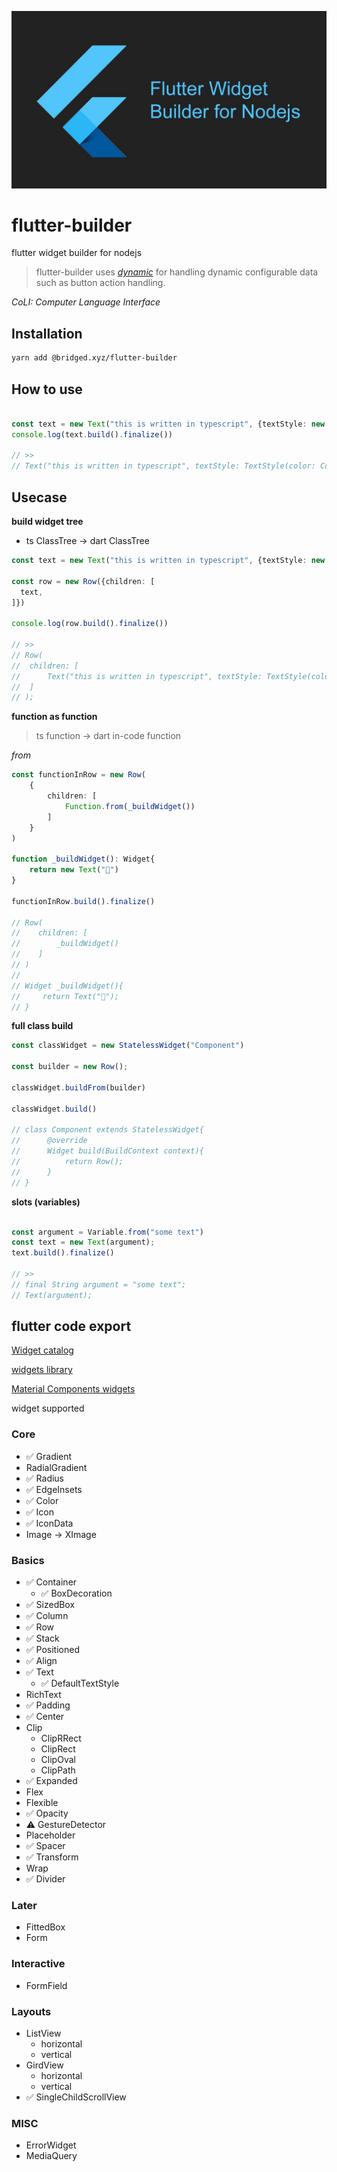 ![](./docs/cover.jpg)

# flutter-builder

flutter widget builder for nodejs
> flutter-builder uses *[dynamic](https://github.com/bridgedxyz/dynamic)* for handling dynamic configurable data such as button action handling.

*CoLI: Computer Language Interface*

## Installation
``` sh
yarn add @bridged.xyz/flutter-builder
```

## How to use

```ts

const text = new Text("this is written in typescript", {textStyle: new TextStyle(color: Colors.black)})
console.log(text.build().finalize())

// >>
// Text("this is written in typescript", textStyle: TextStyle(color: Colors.black))

```

## Usecase
**build widget tree**
- ts ClassTree -> dart ClassTree



``` typescript
const text = new Text("this is written in typescript", {textStyle: new TextStyle(color: Colors.black)})

const row = new Row({children: [
  text,
]})

console.log(row.build().finalize())

// >>
// Row(
//	children: [
// 		Text("this is written in typescript", textStyle: TextStyle(color: Colors.black))
// 	]
// );
```





**function as function**
> ts function -> dart in-code function

*from*
``` ts
const functionInRow = new Row(
    {
        children: [
            Function.from(_buildWidget())
        ]
    }
)

function _buildWidget(): Widget{
    return new Text("👋")
}

functionInRow.build().finalize()

// Row(
//    children: [
//        _buildWidget()
//    ]
// )
//
// Widget _buildWidget(){
//     return Text("👋");
// }
```



**full class build**

```typescript
const classWidget = new StatelessWidget("Component")

const builder = new Row();

classWidget.buildFrom(builder)

classWidget.build()

// class Component extends StatelessWidget{
// 		@override
//		Widget build(BuildContext context){
//			return Row();
//		}
// }

```



**slots (variables)**

```typescript

const argument = Variable.from("some text")
const text = new Text(argument);
text.build().finalize()

// >>
// final String argument = "some text";
// Text(argument);

```







## flutter code export

[Widget catalog](https://flutter.dev/docs/development/ui/widgets)

[widgets library](https://api.flutter.dev/flutter/widgets/widgets-library.html)

[Material Components widgets](https://flutter.dev/docs/development/ui/widgets/material)

widget supported

### Core

- ✅ Gradient
- RadialGradient
- ✅ Radius
- ✅ EdgeInsets
- ✅ Color
- ✅ Icon
- ✅ IconData
- Image → XImage

### Basics

- ✅ Container
    - ✅ BoxDecoration
- ✅ SizedBox
- ✅ Column
- ✅ Row
- ✅ Stack
- ✅ Positioned
- ✅ Align
- ✅ Text
    - ✅ DefaultTextStyle
- RichText
- ✅ Padding
- ✅ Center
- Clip
    - ClipRRect
    - ClipRect
    - ClipOval
    - ClipPath
- ✅ Expanded
- Flex
- Flexible
- ✅ Opacity
- ⚠️ GestureDetector
- Placeholder
- ✅ Spacer
- ✅ Transform
- Wrap
- ✅ Divider

### Later

- FittedBox
- Form

### Interactive

- FormField

### Layouts

- ListView
    - horizontal
    - vertical
- GirdView
    - horizontal
    - vertical
- ✅ SingleChildScrollView

### MISC

- ErrorWidget
- MediaQuery
